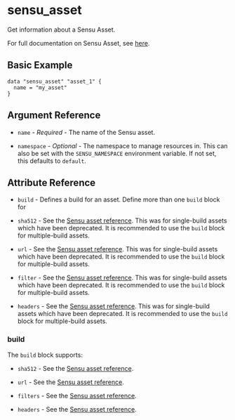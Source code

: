 # sensu_asset

Get information about a Sensu Asset.

For full documentation on Sensu Asset, see [here](https://docs.sensu.io/sensu-go/latest/reference/assets).

## Basic Example

```hcl
data "sensu_asset" "asset_1" {
  name = "my_asset"
}
```

## Argument Reference

* `name` - *Required* - The name of the Sensu asset.

* `namespace` - *Optional* - The namespace to manage resources in. This can
  also be set with the `SENSU_NAMESPACE` environment variable. If not set,
  this defaults to `default`.


## Attribute Reference

* `build` - Defines a build for an asset. Define more than one `build` block for

* `sha512` - See the [Sensu asset reference](https://docs.sensu.io/sensu-go/latest/reference/assets/).
  This was for single-build assets which have been deprecated. It is recommended to use the `build` block
  for multiple-build assets.

* `url` - See the [Sensu asset reference](https://docs.sensu.io/sensu-go/latest/reference/assets/).
  This was for single-build assets which have been deprecated. It is recommended to use the `build` block
  for multiple-build assets.

* `filter` - See the [Sensu asset reference](https://docs.sensu.io/sensu-go/latest/reference/assets/).
  This was for single-build assets which have been deprecated. It is recommended to use the `build` block
  for multiple-build assets.

* `headers` - See the [Sensu asset reference](https://docs.sensu.io/sensu-go/latest/reference/assets/).
  This was for single-build assets which have been deprecated. It is recommended to use the `build` block
  for multiple-build assets.

### build

The `build` block supports:

* `sha512` - See the [Sensu asset reference](https://docs.sensu.io/sensu-go/latest/reference/assets).

* `url` - See the [Sensu asset reference](https://docs.sensu.io/sensu-go/latest/reference/assets).

* `filters` - See the [Sensu asset reference](https://docs.sensu.io/sensu-go/latest/reference/assets).

* `headers` - See the [Sensu asset reference](https://docs.sensu.io/sensu-go/latest/reference/assets).

